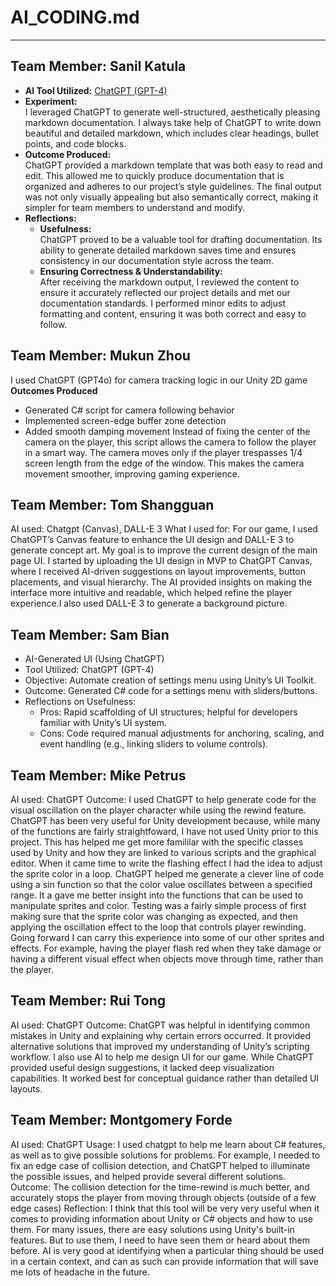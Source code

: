 # AI_CODING.md

---
## Team Member: Sanil Katula

- **AI Tool Utilized:** [ChatGPT (GPT-4)](https://openai.com/chatgpt)
- **Experiment:**  
  I leveraged ChatGPT to generate well-structured, aesthetically pleasing markdown documentation. I always take help of ChatGPT to write down beautiful and detailed markdown, which includes clear headings, bullet points, and code blocks.
- **Outcome Produced:**  
  ChatGPT provided a markdown template that was both easy to read and edit. This allowed me to quickly produce documentation that is organized and adheres to our project’s style guidelines. The final output was not only visually appealing but also semantically correct, making it simpler for team members to understand and modify.
- **Reflections:**
  - **Usefulness:**  
    ChatGPT proved to be a valuable tool for drafting documentation. Its ability to generate detailed markdown saves time and ensures consistency in our documentation style across the team.
  - **Ensuring Correctness & Understandability:**  
    After receiving the markdown output, I reviewed the content to ensure it accurately reflected our project details and met our documentation standards. I performed minor edits to adjust formatting and content, ensuring it was both correct and easy to follow.


## Team Member: Mukun Zhou
I used ChatGPT (GPT4o) for camera tracking logic in our Unity 2D game
**Outcomes Produced**
- Generated C# script for camera following behavior
- Implemented screen-edge buffer zone detection
- Added smooth damping movement
Instead of fixing the center of the camera on the player, this script allows the camera to follow the player in a smart way.
The camera moves only if the player trespasses 1/4 screen length from the edge of the window. This makes the camera movement
smoother, improving gaming experience. 

## Team Member:  Tom Shangguan
AI used: Chatgpt (Canvas), DALL-E 3
What I used for: For our game, I used ChatGPT’s Canvas feature to enhance the UI design and DALL-E 3 to generate concept art. My goal is 
to improve the current design of the main page UI. I started by uploading the UI design in MVP to ChatGPT Canvas, where I received AI-driven 
suggestions on layout improvements, button placements, and visual hierarchy. The AI provided insights on making the interface more intuitive 
and readable, which helped refine the player experience.I also used DALL-E 3 to generate a background picture. 


## Team Member: Sam Bian
- AI-Generated UI (Using ChatGPT)
- Tool Utilized: ChatGPT (GPT-4)
- Objective: Automate creation of settings menu using Unity’s UI Toolkit.
- Outcome:
Generated C# code for a settings menu with sliders/buttons.
- Reflections on Usefulness:
  - Pros: Rapid scaffolding of UI structures; helpful for developers familiar with Unity’s UI system.
  - Cons: Code required manual adjustments for anchoring, scaling, and event handling (e.g., linking sliders to volume controls).


## Team Member:  Mike Petrus
AI used: ChatGPT
Outcome: I used ChatGPT to help generate code for the visual oscillation on the player character while using the rewind feature. ChatGPT has been very useful for Unity development because, while many of the functions are fairly straightfoward, I have not used Unity prior to this project. This has helped me get more famililar with the specific classes used by Unity and how they are linked to various scripts and the graphical editor. When it came time to write the flashing effect I had the idea to adjust the sprite color in a loop. ChatGPT helped me generate a clever line of code using a sin function so that the color value oscillates between a specified range. It a gave me better insight into the functions that can be used to manipulate sprites and color. Testing was a fairly simple process of first making sure that the sprite color was changing as expected, and then applying the oscillation effect to the loop that controls player rewinding. Going forward I can carry this experience into some of our other sprites and effects. For example, having the player flash red when they take damage or having a different visual effect when objects move through time, rather than the player.


## Team Member:  Rui Tong
AI used: ChatGPT
Outcome: ChatGPT was helpful in identifying common mistakes in Unity and explaining why certain errors occurred. It provided alternative solutions that improved my understanding of Unity’s scripting workflow. I also use AI to help me design UI for our game. While ChatGPT provided useful design suggestions, it lacked deep visualization capabilities. It worked best for conceptual guidance rather than detailed UI layouts.

## Team Member: Montgomery Forde
AI used: ChatGPT
Usage: I used chatgpt to help me learn about C# features, as well as to give possible solutions for problems. For example, I needed to fix an edge case of collision detection, and ChatGPT helped to illuminate the possible issues, and helped provide several different solutions. 
Outcome: The collision detection for the time-rewind is much better, and accurately stops the player from moving through objects (outside of a few edge cases)
Reflection: I think that this tool will be very very useful when it comes to providing information about Unity or C# objects and how to use them. For many issues, there are easy solutions using Unity's built-in features. But to use them, I need to have seen them or heard about them before. AI is very good at identifying when a particular thing should be used in a certain context, and can as such can provide information that will save me lots of headache in the future.
